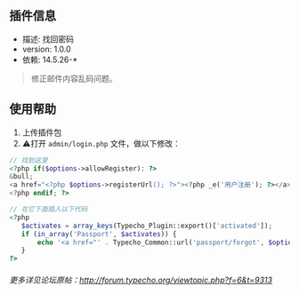 ## 插件信息 ##

 - 描述: 找回密码
 - version: 1.0.0
 - 依赖: 14.5.26-*

 > 修正邮件内容乱码问题。

## 使用帮助 ##

 1. 上传插件包
 2. :warning:打开 `admin/login.php` 文件，做以下修改：

 ```php
 // 找到这里
 <?php if($options->allowRegister): ?>
&bull;
<a href="<?php $options->registerUrl(); ?>"><?php _e('用户注册'); ?></a>
<?php endif; ?>

// 在它下面插入以下代码
<?php
    $activates = array_keys(Typecho_Plugin::export()['activated']);
    if (in_array('Passport', $activates)) {
        echo '<a href="' . Typecho_Common::url('passport/forgot', $options->index) . '">' . '忘记密码' . '</a>';
    }
?>
 ```

###### 更多详见论坛原帖：http://forum.typecho.org/viewtopic.php?f=6&t=9313
